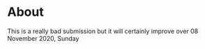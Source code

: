 # About
This is a really bad submission but it will certainly improve over 08 November 2020, Sunday

